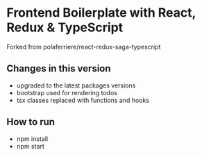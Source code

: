 # Frontend Boilerplate with React, Redux & TypeScript

Forked from polaferriere/react-redux-saga-typescript

## Changes in this version

- upgraded to the latest packages versions
- bootstrap used for rendering todos
- tsx classes replaced with functions and hooks

## How to run

- npm install
- npm start



